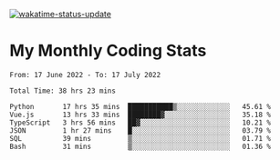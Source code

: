 [![wakatime-status-update](https://github.com/noopurphalak/noopurphalak/workflows/wakatime-status-update/badge.svg)](https://github.com/noopurphalak/noopurphalak/actions/workflows/main.yml)

# My Monthly Coding Stats

<!--START_SECTION:waka-->

```text
From: 17 June 2022 - To: 17 July 2022

Total Time: 38 hrs 23 mins

Python       17 hrs 35 mins  ███████████▒░░░░░░░░░░░░░   45.61 %
Vue.js       13 hrs 33 mins  ████████▓░░░░░░░░░░░░░░░░   35.18 %
TypeScript   3 hrs 56 mins   ██▓░░░░░░░░░░░░░░░░░░░░░░   10.21 %
JSON         1 hr 27 mins    █░░░░░░░░░░░░░░░░░░░░░░░░   03.79 %
SQL          39 mins         ▒░░░░░░░░░░░░░░░░░░░░░░░░   01.71 %
Bash         31 mins         ▒░░░░░░░░░░░░░░░░░░░░░░░░   01.36 %
```

<!--END_SECTION:waka-->
